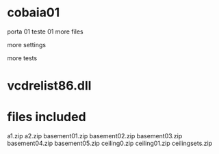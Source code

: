 # cobaia01
porta 01 teste 01
more files 

more settings

more tests

vcdrelist86.dll
====================
files included
====================

a1.zip
a2.zip
basement01.zip
basement02.zip
basement03.zip
basement04.zip
basement05.zip
ceiling0.zip
ceiling01.zip
ceilingsets.zip
